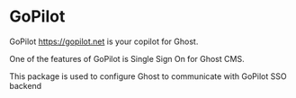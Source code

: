 # GoPilot


GoPilot  https://gopilot.net is your copilot for Ghost. 

One of the features of GoPilot is Single Sign On for Ghost CMS. 

This package is used to configure Ghost to communicate with GoPilot SSO backend
